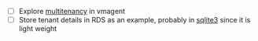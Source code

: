 - [ ] Explore [multitenancy](https://docs.victoriametrics.com/vmagent.html#multitenancy) in vmagent
- [ ] Store tenant details in RDS as an example, probably in [sqlite3](https://github.com/mattn/go-sqlite3) since it is light weight
